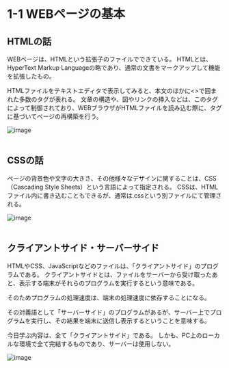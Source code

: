 # 1-1 WEBページの基本

## HTMLの話

WEBページは、HTMLという拡張子のファイルでできている。
HTMLとは、HyperText Markup Languageの略であり、通常の文書をマークアップして機能を拡張したもの。

HTMLファイルをテキストエディタで表示してみると、本文のほかに<>で囲まれた多数のタグが表れる。
文章の構造や、図やリンクの挿入などは、このタグによって制御されており、WEBブラウザがHTMLファイルを読み込む際に、タグに基づいてページの再構築を行う。

![image](http://www.ei-ic.sakura.ne.jp/handson20180721/img/1-1_01.png)
<br>
<br>

## CSSの話

ページの背景色や文字の大きさ、その他様々なデザインに関することは、CSS（Cascading Style Sheets）という言語によって指定される。
CSSは、HTMLファイル内に書き込むこともできるが、通常は.cssという別ファイルにて管理される。

![image](http://www.ei-ic.sakura.ne.jp/handson20180721/img/1-1_02.png)
<br>
<br>
  
## クライアントサイド・サーバーサイド

HTMLやCSS、JavaScriptなどのファイルは、「クライアントサイド」のプログラムである。
クライアントサイドとは、ファイルをサーバーから受け取ったあと、表示する端末がそれらのプログラムを実行するという意味である。

そのためプログラムの処理速度は、端末の処理速度に依存することになる。


その対義語として「サーバーサイド」のプログラムがあるが、サーバー上でプログラムを実行し、その結果を端末に送信し表示するということを意味する。

今日学ぶ内容は、全て「クライアントサイド」である。
しかも、PC上のローカルな環境で全て完結するものであり、サーバーは使用しない。

![image](http://www.ei-ic.sakura.ne.jp/handson20180721/img/1-1_03.png)
